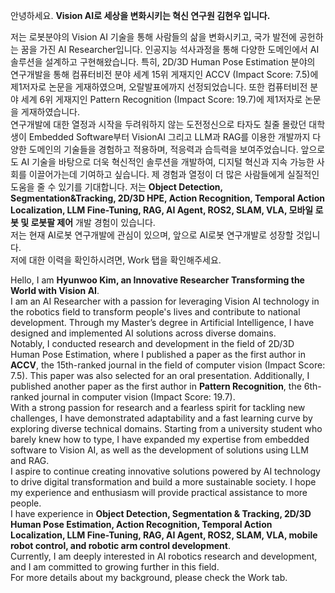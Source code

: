 <!-- Korean -->
안녕하세요. **Vision AI로 세상을 변화시키는 혁신 연구원 김현우 입니다.**

저는 로봇분야의 Vision AI 기술을 통해 사람들의 삶을 변화시키고, 국가 발전에 공헌하는 꿈을 가진 AI Researcher입니다.
인공지능 석사과정을 통해 다양한 도메인에서 AI 솔루션을 설계하고 구현해왔습니다.
특히, 2D/3D Human Pose Estimation 분야의 연구개발을 통해 컴퓨터비전 분야 세계 15위 게재지인 
ACCV (Impact Score: 7.5)에 제1저자로 논문을 게재하였으며, 오랄발표에까지 선정되었습니다. 
또한 컴퓨터비전 분야 세계 6위 게재지인 Pattern Recognition (Impact Score: 19.7)에 제1저자로 논문을 게재하였습니다. <br>
연구개발에 대한 열정과 시작을 두려워하지 않는 도전정신으로 타자도 칠줄 몰랐던 대학생이 Embedded Software부터 VisionAI 그리고 
LLM과 RAG를 이용한 개발까지 다양한 도메인의 기술들을 경험하고 적용하며, 적응력과 습득력을 보여주었습니다. 
앞으로도 AI 기술을 바탕으로 더욱 혁신적인 솔루션을 개발하여, 디지털 혁신과 지속 가능한 사회를 이끌어가는데 기여하고 싶습니다. 
제 경험과 열정이 더 많은 사람들에게 실질적인 도움을 줄 수 있기를 기대합니다.
저는 **Object Detection, Segmentation&Tracking, 2D/3D HPE, Action Recognition, Temporal Action Localization, 
LLM Fine-Tuning, RAG, AI Agent, ROS2, SLAM, VLA, 모바일 로봇 및 로봇팔 제어** 개발 경험이 있습니다. <br>
저는 현재 AI로봇 연구개발에 관심이 있으며, 앞으로 AI로봇 연구개발로 성장할 것입니다. <br>
저에 대한 이력을 확인하시려면, Work 탭을 확인해주세요. 

<!-- English -->
Hello, I am **Hyunwoo Kim, an Innovative Researcher Transforming the World with Vision AI**. <br>
I am an AI Researcher with a passion for leveraging Vision AI technology in the robotics field to transform people's lives and contribute to national development. Through my Master’s degree in Artificial Intelligence, I have designed and implemented AI solutions across diverse domains. <br>
Notably, I conducted research and development in the field of 2D/3D Human Pose Estimation, where I published a paper as the first author in **ACCV**, the 15th-ranked journal in the field of computer vision (Impact Score: 7.5). This paper was also selected for an oral presentation. Additionally, I published another paper as the first author in **Pattern Recognition**, the 6th-ranked journal in computer vision (Impact Score: 19.7). <br>
With a strong passion for research and a fearless spirit for tackling new challenges, I have demonstrated adaptability and a fast learning curve by exploring diverse technical domains. Starting from a university student who barely knew how to type, I have expanded my expertise from embedded software to Vision AI, as well as the development of solutions using LLM and RAG. <br>
I aspire to continue creating innovative solutions powered by AI technology to drive digital transformation and build a more sustainable society. I hope my experience and enthusiasm will provide practical assistance to more people. <br>
I have experience in **Object Detection, Segmentation & Tracking, 2D/3D Human Pose Estimation, Action Recognition, Temporal Action Localization, LLM Fine-Tuning, RAG, AI Agent, ROS2, SLAM, VLA, mobile robot control, and robotic arm control development**. <br>
Currently, I am deeply interested in AI robotics research and development, and I am committed to growing further in this field. <br>
For more details about my background, please check the Work tab.
